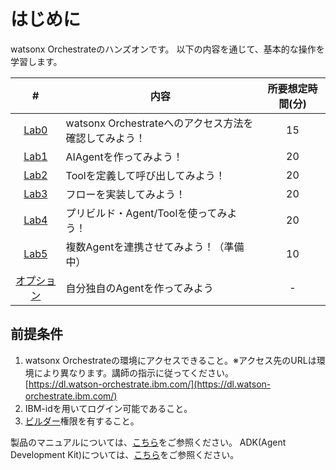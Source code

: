 # はじめに

watsonx Orchestrateのハンズオンです。
以下の内容を通じて、基本的な操作を学習します。

|  #                         |                      内容                                         |所要想定時間(分)|
|:---:                       |------------------------------------------------------------------|   :---:      |
|[Lab0](intro.md)             |watsonx Orchestrateへのアクセス方法を確認してみよう！ |15           |
|[Lab1](agent.md)       |AIAgentを作ってみよう！                      |20           |
|[Lab2](tool.md)       |Toolを定義して呼び出してみよう！                      |20           |
|[Lab3](flow.md)       |フローを実装してみよう！                      |20           |
|[Lab4](prebuild.md)       |プリビルド・Agent/Toolを使ってみよう！                      |20           |
|[Lab5](multi_agent.md)       |複数Agentを連携させてみよう！（準備中）                   |10           |
|[オプション](option.md) |自分独自のAgentを作ってみよう         |-           |

## 前提条件
 
 1. watsonx Orchestrateの環境にアクセスできること。※アクセス先のURLは環境により異なります。講師の指示に従ってください。  
 [https://dl.watson-orchestrate.ibm.com/](https://dl.watson-orchestrate.ibm.com/) 　　 
 2. IBM-idを用いてログイン可能であること。
 3. <a href="https://www.ibm.com/docs/ja/watsonx/watson-orchestrate/current?topic=team-roles-watsonx-orchestrate#builder" target="_blank" rel="noopener noreferrer">ビルダー</a>権限を有すること。


製品のマニュアルについては、<a href="https://www.ibm.com/docs/ja/watsonx/watson-orchestrate/current" target="_blank" rel="noopener noreferrer">こちら</a>をご参照ください。
ADK(Agent Development Kit)については、<a href="https://developer.watson-orchestrate.ibm.com/" target="_blank" rel="noopener noreferrer">こちら</a>をご参照ください。
